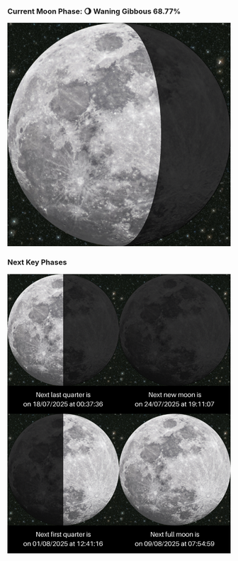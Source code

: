 ### Current Moon Phase: 🌖 Waning Gibbous 68.77%
![Moon Phase](moonphase.png)
### Next Key Phases
![Gallery](gallery.png)